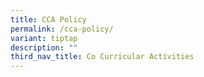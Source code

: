 ```yaml
---
title: CCA Policy
permalink: /cca-policy/
variant: tiptap
description: ""
third_nav_title: Co Curricular Activities
---
```

<p></p>